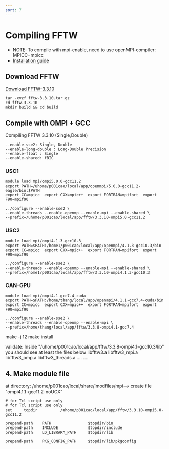 ```yaml
---
sort: 7
---
```


# Compiling FFTW

- NOTE: To compile with mpi-enable, need to use openMPI-compiler: MPICC=mpicc
- [Installation guide](http://www.fftw.org/fftw3_doc/Installation-on-Unix.html#Installation-on-Unix)

## Download FFTW

[Download FFTW-3.3.10](http://www.fftw.org/download.html)

```shell
tar -xvzf fftw-3.3.10.tar.gz
cd fftw-3.3.10
mkdir build && cd build
```

## Compile with OMPI + GCC

Compiling FFTW 3.3.10 (Single,Double)

```shell
--enable-sse2: Single, Double
--enable-long-double : Long-Double Precision
--enable-float : Single
--enable-shared: fBIC
```

### USC1

```shell
module load mpi/ompi5.0.0-gcc11.2
export PATH=/uhome/p001cao/local/app/openmpi/5.0.0-gcc11.2-eagle/bin:$PATH
export CC=mpicc  export CXX=mpic++  export FORTRAN=mpifort  export F90=mpif90

../configure --enable-sse2 \
--enable-threads --enable-openmp --enable-mpi --enable-shared \
--prefix=/uhome/p001cao/local/app/fftw/3.3.10-ompi5.0-gcc11.2
```

### USC2

```shell
module load mpi/ompi4.1.3-gcc10.3
export PATH=$PATH:/home1/p001cao/local/app/openmpi/4.1.3-gcc10.3/bin
export CC=mpicc  export CXX=mpic++  export FORTRAN=mpifort  export F90=mpif90

../configure --enable-sse2 \
--enable-threads --enable-openmp --enable-mpi --enable-shared \
--prefix=/home1/p001cao/local/app/fftw/3.3.10-ompi4.1.3-gcc10.3
```

### CAN-GPU

```shell
module load mpi/ompi4.1-gcc7.4-cuda
export PATH=$PATH:/home/thang/local/app/openmpi/4.1.1-gcc7.4-cuda/bin
export CC=mpicc  export CXX=mpic++  export FORTRAN=mpifort  export F90=mpif90

../configure --enable-sse2 \
--enable-threads --enable-openmp --enable-mpi \
--prefix=/home/thang/local/app/fftw/3.3.8-ompi4.1-gcc7.4
```

make -j 12
make install

validate:
Inside "/uhome/p001cao/local/app/fftw/3.3.8-ompi4.1-gcc10.3/lib" you should see at least the files below
libfftw3.a libfftw3_mpi.a libfftw3_omp.a libfftw3_threads.a .... ....

## 4. Make module file

at directory: /uhome/p001cao/local/share/lmodfiles/mpi--> create file "ompi4.1.1-gcc11.2-noUCX"

```shell
# for Tcl script use only
# for Tcl script use only
set     topdir          /uhome/p001cao/local/app/fftw/3.3.10-ompi5.0-gcc11.2

prepend-path    PATH                $topdir/bin
prepend-path    INCLUDE             $topdir/include
prepend-path    LD_LIBRARY_PATH     $topdir/lib

prepend-path    PKG_CONFIG_PATH     $topdir/lib/pkgconfig
```
